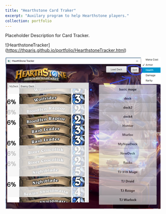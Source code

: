 ```yaml
---
title: "Hearthstone Card Traker"
excerpt: "Auxilary program to help Hearthstone players."
collection: portfolio
---
```


Placeholder Description for Card Tracker.  
  
![HearthstoneTracker] (https://thparis.github.io/portfolio/HearthstoneTracker.html)  
  
<img src="/_portfolio/HearthstoneTracker.png"
     alt="HearthstoneTracker"/> 


  
  
